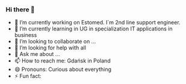 ### Hi there 👋



- 🔭 I’m currently working on Estomed. I`m 2nd line support engineer.
- 🌱 I’m currently learning in UG in specialization IT applications in business
- 👯 I’m looking to collaborate on ...
- 🤔 I’m looking for help with all
- 💬 Ask me about ...
- 📫 How to reach me: Gdańsk in Poland
- 😄 Pronouns: Curious about everything
- ⚡ Fun fact: 

